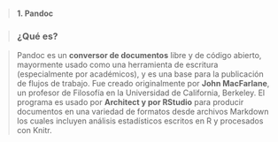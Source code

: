 > #### 1. Pandoc

> ### ¿Qué es?  

> Pandoc es un **conversor de documentos** libre y de código abierto, mayormente 
usado como una herramienta de escritura (especialmente por académicos), y es una base 
para la publicación de flujos de trabajo. Fue creado originalmente por **John MacFarlane**, 
un profesor de Filosofía en la Universidad de California, Berkeley.
El programa es usado por **Architect y por RStudio** para producir documentos
en una variedad de formatos desde archivos Markdown los cuales incluyen análisis 
estadísticos escritos en R y procesados con Knitr.

